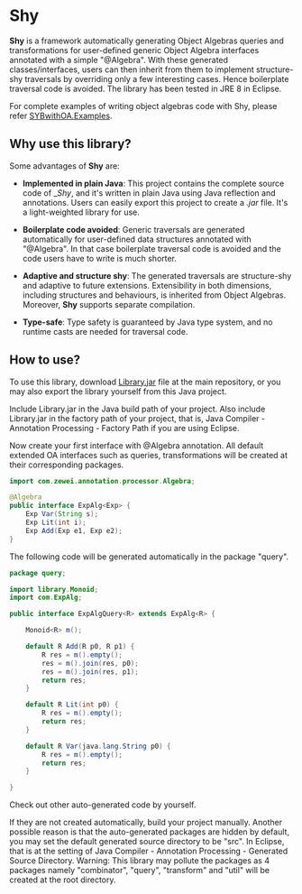 # Shy
__Shy__ is a framework automatically generating Object Algebras queries and transformations for user-defined generic Object Algebra interfaces annotated with a simple "@Algebra". With these generated classes/interfaces, users can then inherit from them to implement structure-shy traversals by overriding only a few interesting cases. Hence boilerplate traversal code is avoided. The library has been tested in JRE 8 in Eclipse. 

For complete examples of writing object algebras code with Shy, please refer [SYBwithOA.Examples](https://github.com/JasonCHU/SYBwithOA/tree/master/Examples).

## Why use this library?

Some advantages of __Shy__ are:

- __Implemented in plain Java__: This project contains the complete source code of __Shy_, and it's written in plain Java using Java reflection and annotations. Users can easily export this project to create a _.jar_ file. It's a light-weighted library for use.

- __Boilerplate code avoided__: Generic traversals are generated automatically for user-defined data structures annotated with "@Algebra". In that case boilerplate traversal code is avoided and the code users have to write is much shorter.

- __Adaptive and structure shy__: The generated traversals are structure-shy and adaptive to future extensions. Extensibility in both dimensions, including structures and behaviours, is inherited from Object Algebras. Moreover, __Shy__ supports separate compilation.

- __Type-safe__: Type safety is guaranteed by Java type system, and no runtime casts are needed for traversal code.

## How to use?

To use this library, download [Library.jar](https://github.com/JasonCHU/SYBwithOA/blob/master/Library.jar) file at the main repository, or you may also export the library yourself from this Java project. 

Include Library.jar in the Java build path of your project. Also include Library.jar in the factory path of your project, that is, Java Compiler - Annotation Processing - Factory Path if you are using Eclipse. 

Now create your first interface with @Algebra annotation. All default extended OA interfaces such as queries, transformations will be created at their corresponding packages. 

```java
import com.zewei.annotation.processor.Algebra;

@Algebra
public interface ExpAlg<Exp> {
	Exp Var(String s);
	Exp Lit(int i);
	Exp Add(Exp e1, Exp e2);
}
```

The following code will be generated automatically in the package "query". 

```java
package query;

import library.Monoid;
import com.ExpAlg;

public interface ExpAlgQuery<R> extends ExpAlg<R> {

	Monoid<R> m();

	default R Add(R p0, R p1) {
		R res = m().empty();
		res = m().join(res, p0);
		res = m().join(res, p1);
		return res;
	}

	default R Lit(int p0) {
		R res = m().empty();
		return res;
	}

	default R Var(java.lang.String p0) {
		R res = m().empty();
		return res;
	}

}
```

Check out other auto-generated code by yourself. 

If they are not created automatically, build your project manually. Another possible reason is that the auto-generated packages are hidden by default, you may set the default generated source directory to be "src". In Eclipse, that is at the setting of Java Compiler - Annotation Processing - Generated Source Directory. Warning: This library may pollute the packages as 4 packages namely "combinator", "query", "transform" and "util" will be created at the root directory. 
